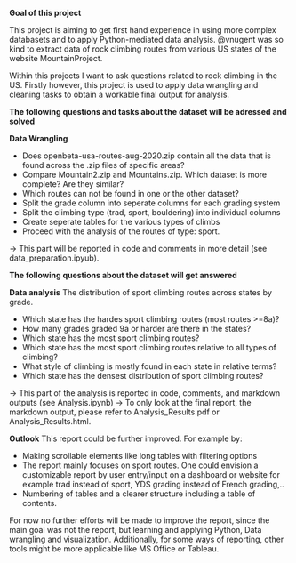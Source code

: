 **Goal of this project**

This project is aiming to get first hand experience in using more complex databasets and to apply Python-mediated data analysis.
@vnugent was so kind to extract data of rock climbing routes from various US states of the website MountainProject.

Within this projects I want to ask questions related to rock climbing in the US. 
Firstly however, this project is used to apply data wrangling and cleaning tasks to obtain a workable final output for analysis.

**The following questions and tasks about the dataset will be adressed and solved** 

**Data Wrangling**
- Does openbeta-usa-routes-aug-2020.zip contain all the data that is found across the .zip files of specific areas?
- Compare Mountain2.zip and Mountains.zip. Which dataset is more complete? Are they similar? 
- Which routes can not be found in one or the other dataset?
- Split the grade column into seperate columns for each grading system
- Split the climbing type (trad, sport, bouldering) into individual columns
- Create seperate tables for the various types of climbs 
- Proceed with the analysis of the routes of type: sport.

-> This part will be reported in code and comments in more detail (see data_preparation.ipyub).

**The following questions about the dataset will get answered**

**Data analysis**
The distribution of sport climbing routes across states by grade.
 -    Which state has the hardes sport climbing routes (most routes >=8a)?
 -    How many grades graded 9a or harder are there in the states?
 -    Which state has the most sport climbing routes?
 -    Which state has the most sport climbing routes relative to all types of climbing?
 -    What style of climbing is mostly found in each state in relative terms?
 -    Which state has the densest distribution of sport climbing routes?

-> This part of the analysis is reported in code, comments, and markdown outputs (see Analysis.ipynb)
-> To only look at the final report, the markdown output, please refer to Analysis_Results.pdf or Analysis_Results.html.

**Outlook**
This report could be further improved. For example by: 
- Making scrollable elements like long tables with filtering options
- The report mainly focuses on sport routes. One could envision a customizable report by user entry/input on a dashboard or website for example trad instead of sport, YDS grading instead of French grading,..
- Numbering of tables and a clearer structure including a table of contents.

For now no further efforts will be made to improve the report, since the main goal was not the report, but learning and applying Python, Data wrangling and visualization.
Additionally, for some ways of reporting, other tools might be more applicable like MS Office or Tableau.



